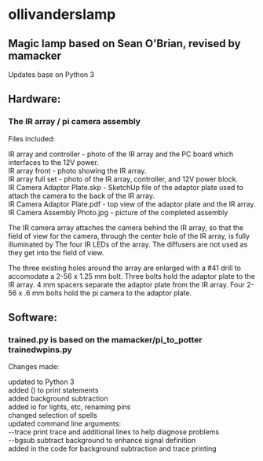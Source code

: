 # ollivanderslamp
## Magic lamp based on Sean O'Brian, revised by mamacker
Updates base on Python 3 

## Hardware:

### The IR array / pi camera assembly

Files included:

   IR array and controller - photo of the IR array and the PC board which interfaces
		to the 12V power.  
   IR array front - photo showing the IR array.  
   IR array full set - photo of the IR array, controller, and 12V power block.  
   IR Camera Adaptor Plate.skp - SketchUp file of the adaptor plate used to attach
		the camera to the back of the IR array.  
   IR Camera Adaptor Plate.pdf - top view of the adaptor plate and the IR array.  
   IR Camera Assembly Photo.jpg - picture of the completed assembly
	
The IR camera array attaches the camera behind the IR array, so that the field of view
for the camera, through the center hole of the IR array, is fully illuminated by The
four IR LEDs of the array.  The diffusers are not used as they get into the field of
view.

The three existing holes around the array are enlarged with a #41 drill to accomodate
a 2-56 x 1.25 mm bolt.  Three bolts hold the adaptor plate to the IR array.  4 mm spacers
separate the adaptor plate from the IR array.  Four 2-56 x .6 mm bolts hold the pi
camera to the adaptor plate.

## Software:

### trained.py is based on the mamacker/pi_to_potter trainedwpins.py

Changes made:

   updated to Python 3  
   added () to print statements  
   added background subtraction  
   added io for lights, etc, renaming pins  
   changed selection of spells  
   updated command line arguments:  
      --trace   print trace and additional lines to help diagnose problems  
      --bgsub   subtract background to enhance signal definition  
   added in the code for background subtraction and trace printing
